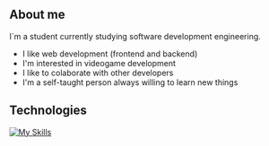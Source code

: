 ## About me


I´m a student currently studying software development engineering.

- I like web development (frontend and backend)
- I'm interested in videogame development
- I like to colaborate with other developers
- I'm a self-taught person always willing to learn new things

## Technologies

[![My Skills](https://skillicons.dev/icons?i=js,html,css,nodejs,react,nextjs,express,php,mysql,mongo,bootstrap,tailwind,planetscale,java,spring)](https://skillicons.dev)



